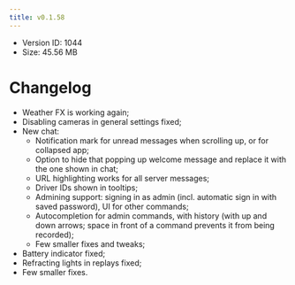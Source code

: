 ```yaml
---
title: v0.1.58
---
```


*   Version ID: 1044
*   Size: 45.56 MB

# Changelog

*   Weather FX is working again;
*   Disabling cameras in general settings fixed;
*   New chat:
    *   Notification mark for unread messages when scrolling up, or for collapsed app;
    *   Option to hide that popping up welcome message and replace it with the one shown in chat;
    *   URL highlighting works for all server messages;
    *   Driver IDs shown in tooltips;
    *   Admining support: signing in as admin (incl. automatic sign in with saved password), UI for other commands;
    *   Autocompletion for admin commands, with history (with up and down arrows; space in front of a command prevents it from being recorded);
    *   Few smaller fixes and tweaks;
*   Battery indicator fixed;
*   Refracting lights in replays fixed;
*   Few smaller fixes.
